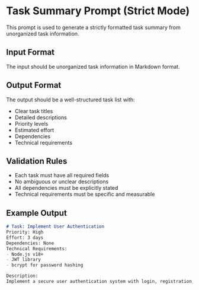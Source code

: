 # Task Summary Prompt (Strict Mode)

This prompt is used to generate a strictly formatted task summary from unorganized task information.

## Input Format
The input should be unorganized task information in Markdown format.

## Output Format
The output should be a well-structured task list with:
- Clear task titles
- Detailed descriptions
- Priority levels
- Estimated effort
- Dependencies
- Technical requirements

## Validation Rules
- Each task must have all required fields
- No ambiguous or unclear descriptions
- All dependencies must be explicitly stated
- Technical requirements must be specific and measurable

## Example Output
```markdown
# Task: Implement User Authentication
Priority: High
Effort: 3 days
Dependencies: None
Technical Requirements:
- Node.js v18+
- JWT library
- bcrypt for password hashing

Description:
Implement a secure user authentication system with login, registration, and password reset functionality.
``` 